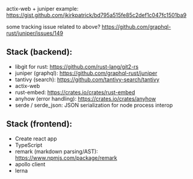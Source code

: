 actix-web + juniper example:
https://gist.github.com/jkirkpatrick/bd795a515fe85c2def1c047fc1501ba9

some tracking issue related to above? https://github.com/graphql-rust/juniper/issues/149

## Stack (backend):

- libgit for rust: https://github.com/rust-lang/git2-rs
- juniper (graphql): https://github.com/graphql-rust/juniper
- tantivy (search): https://github.com/tantivy-search/tantivy
- actix-web
- rust-embed: https://crates.io/crates/rust-embed
- anyhow (error handling): https://crates.io/crates/anyhow
- serde / serde_json: JSON serialization for node process interop

## Stack (frontend):

- Create react app
- TypeScript
- remark (markdown parsing/AST): https://www.npmjs.com/package/remark 
- apollo client
- lerna
